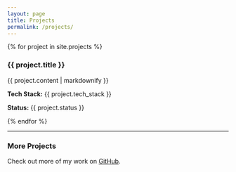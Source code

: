 ```yaml
---
layout: page
title: Projects
permalink: /projects/
---
```


<div class="project-list">
  {% for project in site.projects %}
    <div class="project-item">
      <h3>{{ project.title }}</h3>
      <p>{{ project.content | markdownify }}</p>
      <p><strong>Tech Stack:</strong> {{ project.tech_stack }}</p>
      <p><strong>Status:</strong> {{ project.status }}</p>
    </div>
  {% endfor %}
</div>

<hr>

### More Projects

Check out more of my work on [GitHub](https://github.com/JarvisZhang24).
